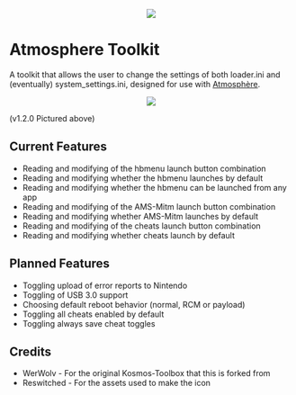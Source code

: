 <p align="center"><img src="https://raw.githubusercontent.com/16BitWonder/Atmosphere-Toolkit/dev/icon.jpg"></p>

# Atmosphere Toolkit

A toolkit that allows the user to change the settings of both loader.ini and (eventually) system_settings.ini, designed for use with [Atmosphère](https://github.com/Atmosphere-NX/Atmosphere).

<p align="center"><img src="https://raw.githubusercontent.com/16BitWonder/Atmosphere-Toolkit/dev/img/1.2.0.jpg"></p>
(v1.2.0 Pictured above)

## Current Features
- Reading and modifying of the hbmenu launch button combination 
- Reading and modifying whether the hbmenu launches by default
- Reading and modifying whether the hbmenu can be launched from any app
- Reading and modifying of the AMS-Mitm launch button combination
- Reading and modifying whether AMS-Mitm launches by default
- Reading and modifying of the cheats launch button combination
- Reading and modifying whether cheats launch by default

## Planned Features
- Toggling upload of error reports to Nintendo
- Toggling of USB 3.0 support
- Choosing default reboot behavior (normal, RCM or payload)
- Toggling all cheats enabled by default
- Toggling always save cheat toggles

## Credits
- WerWolv - For the original Kosmos-Toolbox that this is forked from
- Reswitched - For the assets used to make the icon
